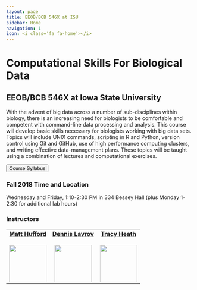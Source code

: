 ```yaml
---
layout: page
title: EEOB/BCB 546X at ISU
sidebar: Home
navigation: 1
icon: <i class='fa fa-home'></i>
---
```


# Computational Skills For Biological Data

## EEOB/BCB 546X at Iowa State University

With the advent of big data across a number of sub-disciplines within biology, there is an increasing need for biologists to be comfortable and
competent with command-line data processing and analysis. This course will develop basic skills necessary for biologists working with big data sets.
Topics will include UNIX commands, scripting in R and Python, version control using Git and GitHub, use of high performance computing clusters, and writing effective data-management plans. These topics
will be taught using a combination of lectures and computational exercises.

<a href="#"><button type="button" class="btn btn-primary">Course Syllabus</button></a>

### Fall 2018 Time and Location

Wednesday and Friday, 1:10-2:30 PM in 334 Bessey Hall (plus Monday 1-2:30 for additional lab hours)


### Instructors

<table>
  <tbody>
    <tr>
      <td><center><a href="http://www.public.iastate.edu/~mhufford/HuffordLab/home.html"><b>Matt Hufford</b></a><br /><a href="mailto:mhufford@iastate.edu"><i class="fa fa-envelope"></i></a> <a href="https://github.com/mbhufford"><i class="fa fa-github-square"></i></a> <a href="https://twitter.com/mbhufford"><i class="fa fa-twitter"></i></a><br><img src="https://pbs.twimg.com/profile_images/378800000370420593/3ac652d1f701d1d61cd78b1f8509a14c_400x400.jpeg" height="100" width="100" /></center></td>
      <td><center><a href="https://sites.google.com/site/dennislavrov/"><b>Dennis Lavrov</b></a><br /><a href="mailto:dlavrov@iastate.edu"><i class="fa fa-envelope"></i></a> <a href="https://github.com/dlavrov"><i class="fa fa-github-square"></i></a> <a href="https://twitter.com/lavrov_dv"><i class="fa fa-twitter"></i></a><br><img src="https://pbs.twimg.com/profile_images/768926478624927744/AllbTyWK_400x400.jpg" height="100" width="100" /></center></td>
      <td><center><a href="http://phyloworks.org/"><b>Tracy Heath</b></a><br /><a href="mailto:phylo@iastate.edu"><i class="fa fa-envelope"></i></a> <a href="https://github.com/trayc7"><i class="fa fa-github-square"></i></a> <a href="https://twitter.com/trayc7"><i class="fa fa-twitter"></i></a><br><img src="https://pbs.twimg.com/profile_images/458082523189243904/H3ukwRop_400x400.jpeg" height="100" width="100" class="rounded" /></center></td>
    </tr>
  </tbody>
</table>


